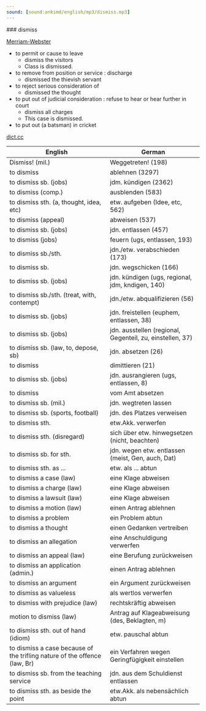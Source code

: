 ```yaml
---
sound: [sound:ankimd/english/mp3/dismiss.mp3]
---
```


\### dismiss

[Merriam-Webster](https://www.merriam-webster.com/dictionary/dismiss)

- to permit or cause to leave
    - dismiss the visitors
    - Class is dismissed.
- to remove from position or service : discharge
    - dismissed the thievish servant
- to reject serious consideration of
    - dismissed the thought
- to put out of judicial consideration : refuse to hear or hear further in court
    - dismiss all charges
    - This case is dismissed.
- to put out (a batsman) in cricket

[dict.cc](https://www.dict.cc/dismiss)

| English        | German       |
| -------------- | ------------ |
| Dismiss! (mil.) | Weggetreten! (198) |
| to dismiss | ablehnen (3297) |
| to dismiss sb. (jobs) | jdm. kündigen (2362) |
| to dismiss (comp.) | ausblenden (583) |
| to dismiss sth. (a, thought, idea, etc) | etw. aufgeben (Idee, etc, 562) |
| to dismiss (appeal) | abweisen (537) |
| to dismiss sb. (jobs) | jdn. entlassen (457) |
| to dismiss (jobs) | feuern (ugs, entlassen, 193) |
| to dismiss sb./sth. | jdn./etw. verabschieden (173) |
| to dismiss sb. | jdn. wegschicken (166) |
| to dismiss sb. (jobs) | jdn. kündigen (ugs, regional, jdm, kndigen, 140) |
| to dismiss sb./sth. (treat, with, contempt) | jdn./etw. abqualifizieren (56) |
| to dismiss sb. (jobs) | jdn. freistellen (euphem, entlassen, 38) |
| to dismiss sb. (jobs) | jdn. ausstellen (regional, Gegenteil, zu, einstellen, 37) |
| to dismiss sb. (law, to, depose, sb) | jdn. absetzen (26) |
| to dismiss | dimittieren (21) |
| to dismiss sb. (jobs) | jdn. ausrangieren (ugs, entlassen, 8) |
| to dismiss | vom Amt absetzen |
| to dismiss sb. (mil.) | jdn. wegtreten lassen |
| to dismiss sb. (sports, football) | jdn. des Platzes verweisen |
| to dismiss sth. | etw.Akk. verwerfen |
| to dismiss sth. (disregard) | sich über etw. hinwegsetzen (nicht, beachten) |
| to dismiss sb. for sth. | jdn. wegen etw. entlassen (meist, Gen, auch, Dat) |
| to dismiss sth. as ... | etw. als ... abtun |
| to dismiss a case (law) | eine Klage abweisen |
| to dismiss a charge (law) | eine Klage abweisen |
| to dismiss a lawsuit (law) | eine Klage abweisen |
| to dismiss a motion (law) | einen Antrag ablehnen |
| to dismiss a problem | ein Problem abtun |
| to dismiss a thought | einen Gedanken vertreiben |
| to dismiss an allegation | eine Anschuldigung verwerfen |
| to dismiss an appeal (law) | eine Berufung zurückweisen |
| to dismiss an application (admin.) | einen Antrag ablehnen |
| to dismiss an argument | ein Argument zurückweisen |
| to dismiss as valueless | als wertlos verwerfen |
| to dismiss with prejudice (law) | rechtskräftig abweisen |
| motion to dismiss (law) | Antrag auf Klageabweisung (des, Beklagten, m) |
| to dismiss sth. out of hand (idiom) | etw. pauschal abtun |
| to dismiss a case because of the trifling nature of the offence (law, Br) | ein Verfahren wegen Geringfügigkeit einstellen |
| to dismiss sb. from the teaching service | jdn. aus dem Schuldienst entlassen |
| to dismiss sth. as beside the point | etw.Akk. als nebensächlich abtun |
